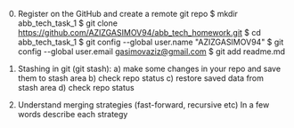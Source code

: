 0. Register on the GitHub and create a remote git repo
$ mkdir abb_tech_task_1
$ git clone https://github.com/AZIZGASIMOV94/abb_tech_homework.git
$ cd abb_tech_task_1
$ git config --global user.name "AZIZGASIMOV94"
$ git config --global user.email gasimovaziz@gmail.com 
$ git add readme.md


1. Stashing in git (git stash):
a) make some changes in your repo and save them to stash area
b) check repo status
c) restore saved data from stash area
d) check repo status


2. Understand merging strategies (fast-forward, recursive etc)
In a few words describe each strategy
